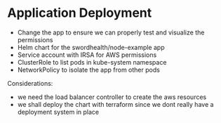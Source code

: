 # Application Deployment

- Change the app to ensure we can properly test and visualize the permissions
- Helm chart for the swordhealth/node-example app
- Service account with IRSA for AWS permissions
- ClusterRole to list pods in kube-system namespace
- NetworkPolicy to isolate the app from other pods

Considerations:
- we need the load balancer controller to create the aws resources
- we shall deploy the chart with terraform since we dont really have a deployment system in place
